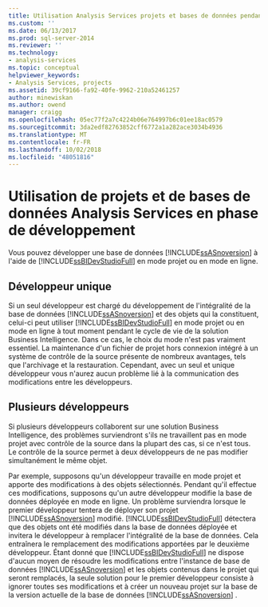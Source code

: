 ```yaml
---
title: Utilisation Analysis Services projets et bases de données pendant la Phase de développement | Microsoft Docs
ms.custom: ''
ms.date: 06/13/2017
ms.prod: sql-server-2014
ms.reviewer: ''
ms.technology:
- analysis-services
ms.topic: conceptual
helpviewer_keywords:
- Analysis Services, projects
ms.assetid: 39cf9166-fa92-40fe-9962-210a52461257
author: minewiskan
ms.author: owend
manager: craigg
ms.openlocfilehash: 05ec77f2a7c4224b06e764997b6c01ee18ac0579
ms.sourcegitcommit: 3da2edf82763852cff6772a1a282ace3034b4936
ms.translationtype: MT
ms.contentlocale: fr-FR
ms.lasthandoff: 10/02/2018
ms.locfileid: "48051816"
---
```

# <a name="working-with-analysis-services-projects-and-databases-during-the-development-phase"></a>Utilisation de projets et de bases de données Analysis Services en phase de développement
  Vous pouvez développer une base de données [!INCLUDE[ssASnoversion](../../includes/ssasnoversion-md.md)] à l'aide de [!INCLUDE[ssBIDevStudioFull](../../includes/ssbidevstudiofull-md.md)] en mode projet ou en mode en ligne.  
  
## <a name="single-developer"></a>Développeur unique  
 Si un seul développeur est chargé du développement de l'intégralité de la base de données [!INCLUDE[ssASnoversion](../../includes/ssasnoversion-md.md)] et des objets qui la constituent, celui-ci peut utiliser [!INCLUDE[ssBIDevStudioFull](../../includes/ssbidevstudiofull-md.md)] en mode projet ou en mode en ligne à tout moment pendant le cycle de vie de la solution Business Intelligence. Dans ce cas, le choix du mode n'est pas vraiment essentiel. La maintenance d'un fichier de projet hors connexion intégré à un système de contrôle de la source présente de nombreux avantages, tels que l'archivage et la restauration. Cependant, avec un seul et unique développeur vous n'aurez aucun problème lié à la communication des modifications entre les développeurs.  
  
## <a name="multiple-developers"></a>Plusieurs développeurs  
 Si plusieurs développeurs collaborent sur une solution Business Intelligence, des problèmes surviendront s'ils ne travaillent pas en mode projet avec contrôle de la source dans la plupart des cas, si ce n'est tous. Le contrôle de la source permet à deux développeurs de ne pas modifier simultanément le même objet.  
  
 Par exemple, supposons qu'un développeur travaille en mode projet et apporte des modifications à des objets sélectionnés. Pendant qu'il effectue ces modifications, supposons qu'un autre développeur modifie la base de données déployée en mode en ligne. Un problème surviendra lorsque le premier développeur tentera de déployer son projet [!INCLUDE[ssASnoversion](../../includes/ssasnoversion-md.md)] modifié. [!INCLUDE[ssBIDevStudioFull](../../includes/ssbidevstudiofull-md.md)] détectera que des objets ont été modifiés dans la base de données déployée et invitera le développeur à remplacer l'intégralité de la base de données. Cela entraînera le remplacement des modifications apportées par le deuxième développeur. Étant donné que [!INCLUDE[ssBIDevStudioFull](../../includes/ssbidevstudiofull-md.md)] ne dispose d'aucun moyen de résoudre les modifications entre l'instance de base de données [!INCLUDE[ssASnoversion](../../includes/ssasnoversion-md.md)] et les objets contenus dans le projet qui seront remplacés, la seule solution pour le premier développeur consiste à ignorer toutes ses modifications et à créer un nouveau projet sur la base de la version actuelle de la base de données [!INCLUDE[ssASnoversion](../../includes/ssasnoversion-md.md)] .  
  
  
